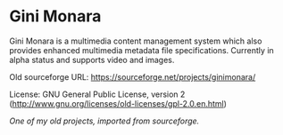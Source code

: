 # Gini Monara

Gini Monara is a multimedia content management system which also provides enhanced multimedia metadata file specifications. Currently in alpha status and supports video and images.

Old sourceforge URL: https://sourceforge.net/projects/ginimonara/

License: GNU General Public License, version 2 (http://www.gnu.org/licenses/old-licenses/gpl-2.0.en.html)

*One of my old projects, imported from sourceforge.*
